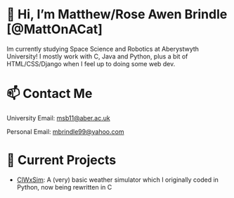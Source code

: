 # 👋 Hi, I’m Matthew/Rose Awen Brindle [@MattOnACat]

Im currently studying Space Science and Robotics at Aberystwyth University! I mostly work with C, Java and Python, plus a bit of HTML/CSS/Django when I feel up to doing some web dev.

# 📫 Contact Me

University Email: msb11@aber.ac.uk

Personal Email: mbrindle99@yahoo.com

# 🚧 Current Projects

- [ClWxSim](https://github.com/MattOnACat/C_ClWxSim): A (very) basic weather simulator which I originally coded in Python, now being rewritten in C

<!---
MattOnACat/MattOnACat is a ✨ special ✨ repository because its `README.md` (this file) appears on your GitHub profile.
You can click the Preview link to take a look at your changes.
--->
